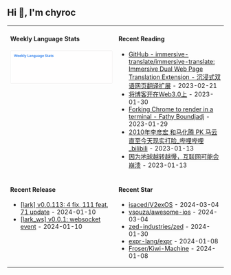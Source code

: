 ## Hi 👋, I'm chyroc

<table width="960px">
<tr>
<td valign="top" width="50%">

#### Weekly Language Stats

![](./images/wakatime_weekly_language_stats.svg)
</td>
<td valign="top" width="50%">

#### Recent Reading

* <a href='https://github.com/immersive-translate/immersive-translate' target='_black'>GitHub - immersive-translate/immersive-translate: Immersive Dual Web Page Translation Extension - 沉浸式双语网页翻译扩展</a> - 2023-02-21
* <a href='https://outti.me/6FE23FD0-22F4-4BDE-9F2B-72C0E5180C2C/' target='_black'>将博客开在Web3.0上</a> - 2023-01-30
* <a href='https://fathy.fr/carbonyl' target='_black'>Forking Chrome to render in a terminal - Fathy Boundjadj</a> - 2023-01-29
* <a href='https://www.bilibili.com/video/BV1dz411B7xk/' target='_black'>2010年李彦宏 和马化腾  PK  马云   直至今天现实打脸_哔哩哔哩_bilibili</a> - 2023-01-13
* <a href='https://mp.weixin.qq.com/s/nT0AGtxqCNGR_jwRp_Y63g' target='_black'>因为地球越转越慢，互联网可能会崩溃</a> - 2023-01-13

</td>
</tr>
<tr>
<td valign="top" width="50%">

#### Recent Release

* <a href='https://github.com/chyroc/lark/releases/tag/v0.0.113' target='_black'>[lark] v0.0.113: 4 fix, 111 feat, 71 update</a> - 2024-01-10
* <a href='https://github.com/chyroc/lark/releases/tag/lark_ws/v0.0.1' target='_black'>[lark_ws] v0.0.1: websocket event</a> - 2024-01-10

</td>
<td valign="top" width="50%">

#### Recent Star

* <a href='https://github.com/isaced/V2exOS' target='_black'>isaced/V2exOS</a> - 2024-03-04
* <a href='https://github.com/vsouza/awesome-ios' target='_black'>vsouza/awesome-ios</a> - 2024-03-04
* <a href='https://github.com/zed-industries/zed' target='_black'>zed-industries/zed</a> - 2024-01-30
* <a href='https://github.com/expr-lang/expr' target='_black'>expr-lang/expr</a> - 2024-01-08
* <a href='https://github.com/Froser/Kiwi-Machine' target='_black'>Froser/Kiwi-Machine</a> - 2024-01-08

</td>
</tr>
</table>
